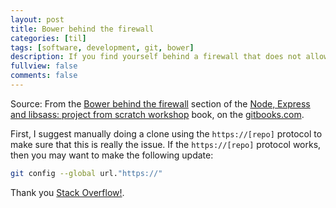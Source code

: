 ```yaml
---
layout: post
title: Bower behind the firewall
categories: [til]
tags: [software, development, git, bower]
description: If you find yourself behind a firewall that does not allow for the `git://[repo]` protocol, there is a fix for this.
fullview: false
comments: false
---
```


Source: From the [Bower behind the firewall](https://anotheruiguy.gitbooks.io/nodeexpreslibsass_from-scratch/content/bower.html) section of the [Node, Express and libsass: project from scratch workshop](https://www.gitbook.com/book/anotheruiguy/nodeexpreslibsass_from-scratch/details) book,
on the [gitbooks.com](https://gitbooks.com).

First, I suggest manually doing a clone using the `https://[repo]` protocol to make
sure that this is really the issue. If the `https://[repo]` protocol works, then
you may want to make the following update:

```bash
git config --global url."https://"
```

Thank you [Stack
Overflow!](http://stackoverflow.com/questions/15669091/bower-install-using-only-https).

